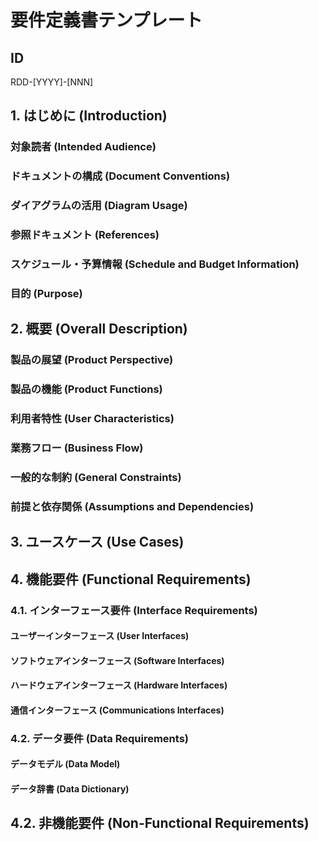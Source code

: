 # 要件定義書テンプレート

## ID

RDD-[YYYY]-[NNN]

## 1. はじめに (Introduction)

### 対象読者 (Intended Audience)

<!-- このドキュメントの対象読者（例：開発者、テスター、プロジェクトマネージャー、ビジネスアナリスト、顧客など）を記述します。
     各読者がこのドキュメントから何を得るべきか、どのような知識レベルを前提としているかを明確にします。 -->

### ドキュメントの構成 (Document Conventions)

<!-- このドキュメントで使用される表記規則、用語、略語、図の凡例などを記述します。
     必要に応じて、参照すべき用語集やスタイルガイドへのリンクを含めます。 -->

### ダイアグラムの活用 (Diagram Usage)

<!-- 読者の理解を促進するため、Mermaid記法を用いたダイアグラムを**必須**とします。ダイアグラムは、複雑な概念やプロセスを視覚的に表現し、テキストだけでは伝わりにくい情報を補完する役割を果たします。Mermaid記法など、プロジェクトで定められた記法を使用してください。 -->

### 参照ドキュメント (References)

<!-- このドキュメントの作成にあたり参照した、または関連する他のドキュメント（例：ビジネス要件定義書、システム設計書、関連標準、規制要件など）をリストします。
     各参照ドキュメントのタイトル、バージョン、日付、および入手先を記載します。 -->

### スケジュール・予算情報 (Schedule and Budget Information)

<!-- このプロジェクトの全体的なスケジュールと予算に関する概要情報（例：フェーズごとの期間、主要なマイルストーン、予算の概要など）を記述します。
     詳細な情報は別途管理されることを明記し、ここでは要件定義のコンテキストで関連する情報に限定します。 -->

### 目的 (Purpose)

<!-- ここに、この要件定義書が作成されるプロジェクトやシステムの目的、達成すべき目標を具体的に記述します。
    - プロジェクトの背景と動機
    - 解決すべき課題やビジネスニーズ
    - システム導入によって得られる期待効果や価値
    - ターゲットとするユーザーやビジネスプロセス
    - プロジェクトのスコープ（対象範囲）の概要
    などを明確に記載してください。 -->

## 2. 概要 (Overall Description)

### 製品の展望 (Product Perspective)

<!-- このシステムが、より大きなシステムの一部であるか、独立した製品であるかを記述します。
     もしより大きなシステムの一部であるならば、そのシステムとの関係性、インターフェース、依存関係などを明確にします。
     既存システムとの連携や、新規開発の場合はその位置づけを説明します。 -->

### 製品の機能 (Product Functions)

<!-- システムが提供する主要な機能の概要を、高レベルで記述します。
     詳細な機能要件は後続のセクションで記述するため、ここでは機能のカテゴリ分けや主要な機能群のリストに留めます。
     システムの全体像を把握できるように、機能間の関連性や優先順位についても触れることができます。 -->

### 利用者特性 (User Characteristics)

<!-- システムを利用する様々なユーザーの特性を記述します。
     例：ユーザーの役割、スキルレベル、経験、利用頻度、身体的特性など。
     ユーザーのニーズや行動パターンを理解することで、より適切なシステム設計に繋がります。
     ※詳細は `requirements-definition-sub-templates/actor-template.md` を参照し、以下にアクターをリストしてください。
     例:
     - ACT-001 (顧客)
     - ACT-002 (管理者) -->

### 業務フロー (Business Flow)

<!-- システムがサポートする主要な業務プロセスやワークフローを記述します。
     業務の開始から終了までの流れ、関係するアクター、システムとのインタラクションなどを明確にします。
     業務フロー図（Mermaid記法など）を用いて視覚的に表現することを推奨します。これにより、複雑な業務プロセスも直感的に理解しやすくなります。
     ※詳細は `requirements-definition-sub-templates/business-flow-template.md`
       を参照し、以下に業務フローをリストしてください。
     例:
     - BF-001 (商品購入フロー)
     - BF-002 (在庫管理フロー) -->

### 一般的な制約 (General Constraints)

<!-- システムの設計や実装に影響を与える可能性のある一般的な制約事項を記述します。
     例：規制要件、標準規格、ハードウェアの制約、ソフトウェアの制約、運用上の制約、セキュリティポリシー、パフォーマンス要件の概要など。
     これらの制約がシステムにどのような影響を与えるかを明確にします。 -->

### 前提と依存関係 (Assumptions and Dependencies)

<!-- この要件定義書が作成される上での前提条件と、プロジェクトの成功に影響を与える可能性のある依存関係を記述します。
     前提条件の例：特定の技術の利用、既存システムの安定稼働、特定の外部サービスの利用可能性など。
     依存関係の例：他チームからの成果物の提供、特定の法改正の有無など。
     これらの前提や依存関係が満たされない場合のリスクについても言及します。 -->

## 3. ユースケース (Use Cases)

<!-- システムの主要なユースケースをリストし、それぞれのユースケースがどのような機能を提供し、誰が利用するのかを明確にします。
     各ユースケースには、ID、名称、概要、アクター、事前条件、事後条件、基本的な流れ、代替の流れなどを記述します。
     ユースケース図（Mermaid記法など）を用いて視覚的に表現することを推奨します。これにより、システムとユーザーのインタラクションを明確に示し、理解を深めることができます。
     ※詳細は `requirements-definition-sub-templates/use-case-template.md`
       を参照し、以下にユースケースをリストしてください。
     例:
     - UC-001 (商品を購入する)
     - UC-002 (パスワードをリセットする) -->

## 4. 機能要件 (Functional Requirements)

<!-- システムが提供すべき具体的な機能要件を詳細に記述します。
     各機能要件は、一意のIDを持ち、明確で、検証可能であり、曖昧さがないように記述します。
     機能要件は、ユーザーがシステムに何を期待するかを明確にするものです。
     機能フロー図やデータフロー図（Mermaid記法など）を用いて視覚的に表現することを推奨します。これにより、機能の内部動作やデータ連携を明確にし、理解を深めることができます。
     ※詳細は `requirements-definition-sub-templates/functional-requirement-template.md`
       を参照し、以下に機能をリストしてください。
     例:
     - FR-001 (ユーザー登録機能)
     - FR-002 (商品検索機能) -->

### 4.1. インターフェース要件 (Interface Requirements)

#### ユーザーインターフェース (User Interfaces)

<!-- システムのユーザーインターフェースに関する要件を記述します。
     例：画面レイアウト、ナビゲーション、入力検証、エラーメッセージ、アクセシビリティなど。
     ユーザーがシステムとどのように対話するかを明確にします。
     画面遷移図や画面レイアウト図（Mermaid記法など）を用いて視覚的に表現することを推奨します。これにより、ユーザーインターフェースの構造と操作の流れを明確にし、理解を深めることができます。
     ※詳細は `requirements-definition-sub-templates/screen-template.md` を参照し、以下に画面をリストしてください。
     例:
     - SCR-001 (ログイン画面)
     - SCR-002 (商品一覧画面) -->

#### ソフトウェアインターフェース (Software Interfaces)

<!-- システムが外部のソフトウェアシステムとどのように連携するかに関する要件を記述します。
     例：API、データフォーマット、通信プロトコル、エラーハンドリング、認証・認可など。
     連携する外部システムの名称、目的、インターフェースの仕様を明確にします。 -->

#### ハードウェアインターフェース (Hardware Interfaces)

<!-- システムが外部のハードウェアデバイスとどのように連携するかに関する要件を記述します。
     例：プリンター、スキャナー、センサー、専用デバイスなど。
     連携するハードウェアの名称、目的、インターフェースの仕様を明確にします。 -->

#### 通信インターフェース (Communications Interfaces)

<!-- システムが利用する通信プロトコルやネットワークに関する要件を記述します。
     例：TCP/IP、HTTP/HTTPS、FTP、VPN、帯域幅、レイテンシなど。
     システムの通信要件と、それがパフォーマンスやセキュリティに与える影響を明確にします。 -->

### 4.2. データ要件 (Data Requirements)

#### データモデル (Data Model)

<!-- システムが扱うデータの構造と関係性を記述します。
     例：エンティティ、属性、リレーションシップ、データ型、制約など。
     概念データモデル、論理データモデル、物理データモデルのいずれか、または複数を記述します。
     ※詳細は `requirements-definition-sub-templates/database-entity-template.md`
       を参照し、以下にエンティティをリストしてください。
     例:
     - ENT-001 (ユーザー)
     - ENT-002 (商品) -->

#### データ辞書 (Data Dictionary)

<!-- システム内で使用されるすべてのデータ要素の定義を記述します。
     例：データ要素名、データ型、長さ、許容値、説明、ビジネスルールなど。
     データの意味と利用方法を明確にし、一貫性を保ちます。 -->

## 4.2. 非機能要件 (Non-Functional Requirements)

<!-- システムが満たすべき非機能要件を記述します。
     これらはシステムの品質特性（例：性能、信頼性、可用性、保守性、セキュリティ、ユーザビリティ、拡張性など）に関する要件です。
     各非機能要件は、測定可能で検証可能な形で記述します。
     ※詳細は `requirements-definition-sub-templates/non-functional-requirement-template.md`
       を参照し、以下に非機能要件をリストしてください。
     例:
     - NFR-001 (応答速度)
     - NFR-002 (データ保全性) -->
